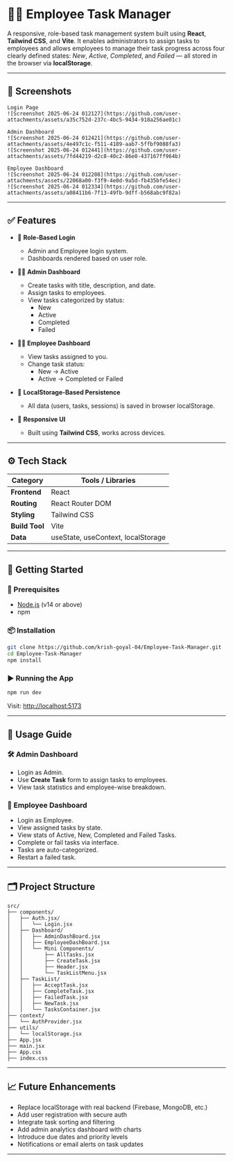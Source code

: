 # 🧑‍💼 Employee Task Manager

A responsive, role-based task management system built using **React**, **Tailwind CSS**, and **Vite**. It enables administrators to assign tasks to employees and allows employees to manage their task progress across four clearly defined states: *New*, *Active*, *Completed*, and *Failed* — all stored in the browser via **localStorage**.

---

## 📸 Screenshots

```
Login Page
![Screenshot 2025-06-24 012127](https://github.com/user-attachments/assets/a35c752d-237c-4bc5-9434-918a256ae01c)

Admin Dashboard
![Screenshot 2025-06-24 012421](https://github.com/user-attachments/assets/4e497c1c-f511-4189-aab7-5ffbf9088fa3)
![Screenshot 2025-06-24 012441](https://github.com/user-attachments/assets/7fd44219-d2c8-40c2-86e0-437167ff964b)

Employee Dashboard
![Screenshot 2025-06-24 012208](https://github.com/user-attachments/assets/22068a00-f3f9-4e0d-9a5d-fb435bfe54ec)
![Screenshot 2025-06-24 012334](https://github.com/user-attachments/assets/a08411b6-7f13-49fb-9dff-b568abc9f82a)

```


---

## ✅ Features

- 🔐 **Role-Based Login**
  - Admin and Employee login system.
  - Dashboards rendered based on user role.

- 🧑‍💼 **Admin Dashboard**
  - Create tasks with title, description, and date.
  - Assign tasks to employees.
  - View tasks categorized by status:
    - New
    - Active
    - Completed
    - Failed

- 👨‍💻 **Employee Dashboard**
  - View tasks assigned to you.
  - Change task status:
    - New → Active
    - Active → Completed or Failed

- 💾 **LocalStorage-Based Persistence**
  - All data (users, tasks, sessions) is saved in browser localStorage.

- 📱 **Responsive UI**
  - Built using **Tailwind CSS**, works across devices.

---

## ⚙️ Tech Stack

| Category       | Tools / Libraries        |
|----------------|---------------------------|
| **Frontend**   | React                     |
| **Routing**    | React Router DOM          |
| **Styling**    | Tailwind CSS              |
| **Build Tool** | Vite                      |
| **Data**       | useState, useContext, localStorage |

---

## 🚀 Getting Started

### 🔧 Prerequisites

- [Node.js](https://nodejs.org/) (v14 or above)
- npm

### 📦 Installation

```bash
git clone https://github.com/krish-goyal-04/Employee-Task-Manager.git
cd Employee-Task-Manager
npm install
```

### ▶️ Running the App

```bash
npm run dev
```

Visit: [http://localhost:5173](http://localhost:5173)

---

## 🧭 Usage Guide

### 🛠️ Admin Dashboard

- Login as Admin.
- Use **Create Task** form to assign tasks to employees.
- View task statistics and employee-wise breakdown.

### 👷 Employee Dashboard

- Login as Employee.
- View assigned tasks by state.
- View stats of Active, New, Completed and Failed Tasks.
- Complete or fail tasks via interface.
- Tasks are auto-categorized.
- Restart a failed task.

---

## 🗂️ Project Structure

```
src/
├── components/
│   ├── Auth.jsx/
│   │   └── Login.jsx
│   ├── Dashboard/
│   │   ├── AdminDashBoard.jsx
│   │   ├── EmployeeDashBoard.jsx
│   │   └── Mini Components/
│   │       ├── AllTasks.jsx
│   │       ├── CreateTask.jsx
│   │       ├── Header.jsx
│   │       └── TaskListMenu.jsx
│   ├── TaskList/
│   │   ├── AcceptTask.jsx
│   │   ├── CompleteTask.jsx
│   │   ├── FailedTask.jsx
│   │   ├── NewTask.jsx
│   │   └── TasksContainer.jsx
├── context/
│   └── AuthProvider.jsx
├── utils/
│   └── localStorage.jsx
├── App.jsx
├── main.jsx
├── App.css
├── index.css
```

---

## 📈 Future Enhancements

- Replace localStorage with real backend (Firebase, MongoDB, etc.)
- Add user registration with secure auth
- Integrate task sorting and filtering
- Add admin analytics dashboard with charts
- Introduce due dates and priority levels
- Notifications or email alerts on task updates

---




